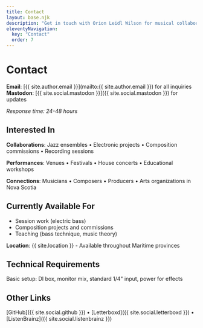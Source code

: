 ```yaml
---
title: Contact
layout: base.njk
description: "Get in touch with Orion Leidl Wilson for musical collaborations, performances, or general inquiries."
eleventyNavigation:
  key: "Contact"
  order: 7
---
```


# Contact

**Email**: [{{ site.author.email }}](mailto:{{ site.author.email }}) for all inquiries  
**Mastodon**: [{{ site.social.mastodon }}]({{ site.social.mastodon }}) for updates

*Response time: 24-48 hours*

## Interested In

**Collaborations**: Jazz ensembles • Electronic projects • Composition commissions • Recording sessions

**Performances**: Venues • Festivals • House concerts • Educational workshops

**Connections**: Musicians • Composers • Producers • Arts organizations in Nova Scotia

## Currently Available For

- Session work (electric bass)
- Composition projects and commissions  
- Teaching (bass technique, music theory)

**Location**: {{ site.location }} - Available throughout Maritime provinces

## Technical Requirements

Basic setup: DI box, monitor mix, standard 1/4" input, power for effects

## Other Links

[GitHub]({{ site.social.github }}) • [Letterboxd]({{ site.social.letterboxd }}) • [ListenBrainz]({{ site.social.listenbrainz }})
